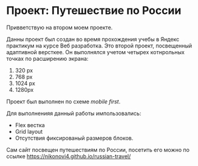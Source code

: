 # Проект: Путешествие по России
Привветствую на втором моем проекте.

Данны проект был создан во время прохождения учебы в Яндекс практикум на курсе Веб разработка. Это второй проект, посвещенный адаптивной версткее. Он выполнялся учетом четырех котнрольных точках по расширению экрана:

1. 320 px
2. 768 px
3. 1024 px
4. 1280px

Проект был выполнен по схеме *mobile first*.

Для выполненияя данный работы импользовались:

* Flex вестка
* Grid layout
* Отсутствия фиксированый размеров блоков.


Сам сайт посвещен путешествиям по России, посетить его можно по ссылке https://nikonovi4.github.io/russian-travel/
